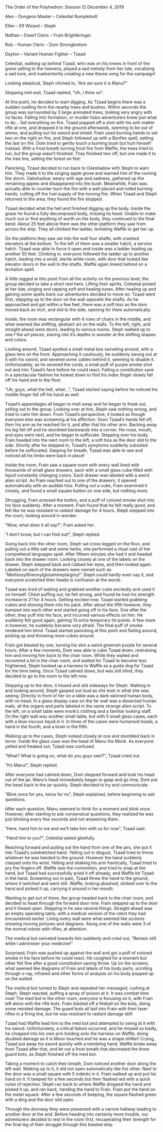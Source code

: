 The Order of the Polyhedron: Session 12 December 4, 2019

Alex – Dungeon Master – Celestial Rumplebutt

Ellen – Elf Wizard – Steph

Nathan – Dwarf Cleric – Frain Brightbringer

Rob – Human Cleric – Dom Strongbottom

Dayton – Variant Human Fighter – Tzaad
	
Celestial, walking up behind Tzaad, who was on his knees in front of the grave yelling to the heavens, played a sad melody from her lute, vocalizing a sad tune, and inadvertently creating a new theme song for the campaign!

Looking skeptical, Steph chimed in, “Are we sure it is Manu?”

Stopping mid wail, Tzaad replied, “Uh, I think so”.

At this point, he decided to start digging. As Tzaad begins there was a sudden rustling form the nearby trees and bushes. Within seconds the group was surrounded by 3 large animated trees, looking very angry with no faces. Falling into formation, or murder hobo adventurers knew just what to do… Set everything on fire. Tzaad popped off a shot with his anti-matter rifle at one, and dropped it to the ground afterwards, seeming to be out of ammo, and pulling out his sword and shield. Frain used burning hands to set two on the right on fire, and Steph followed up with a Bonfire spell, setting the last on fire. Dom tried to gently touch a burning bush but hurt himself instead. With a frost breath turning frost fire from Waffle, the trees tried to run, but the group wasn’t finished. They finished two off, but one made it to the tree line, setting the forest on fire!

Panicking, Tzaad decided to run back to Oakshadow with Steph to warn him. They made it to the singing apple grove and warned him of the coming fire storm. Oakshadow, weary with age and sadness, gathered up the remaining apples and disappeared into the bush. Meanwhile, Frain was actually able to counter burn the fire with a well placed and rolled burning hands, cutting off the fuel supply of the moving fire. When Tzaad and Steph returned to the area, they found the fire stopped.

Tzaad decided what the hell and finished digging up the body. Inside the grave he found a fully decomposed body, missing its head. Unable to make much out or find anything of worth on the body, they continued to the final bend. About 25 feet above them was the other platform they saw from across the ship. They all climbed the ladder, levitating Waffle to get her up. 

On the platform they saw set into the wall four shafts, with crashed elevators at the bottom. To the left of them was a smaller hatch, a service hatch. Tzaad was able to force it open and inside was a ladder leading up another 50 feet. Climbing in, everyone followed the ladder up to another hatch, leading into a small, sterile white room, with door that looked like elevator doors in the wall to the shafts. Waffle again towed behind on a levitation spell.

A little ragged at this point from all the activity on the previous level, the group decided to take a short rest here. Lifting their spirits, Celestial picked at her lute, singing and rapping soft and healing tunes. After healing up and gaining some spells back our adventurers decided to move on. Tzaad went first, stepping up to the door on the wall opposite the shafts. As he approached and got within a few feet, there was a soft hiss as the door moved back an inch, and slid to the side, opening for them automatically. 

Inside, the room was rectangular with 4 rows of chairs in the middle, and what seemed like shifting, abstract art on the walls. To the left, right, and straight ahead were doors, leading to various rooms. Steph walked up to one f the art pieces, staring into it’s depths in wonder at the shifting shapes and colors. 

Looking around, Tzaad spotted a small metal box swiveling around, with a glass lens on the front. Approaching it cautiously, he suddenly swung out at it with his sword, and severed some cables behind it, seeming to disable it. Unfortunately, as he severed the cords, a small puff of purple smoke shot out and into Tzaad’s face before he could react. Failing a constitution save in a spectacular fashion he looked down to find his index finger slowly fall off his hand and to the floor.

“Uh, guys, what the hell, what…”, Tzaad started saying before he noticed his middle finger fall off his hand as well.

Tzaad’s appendages all began to melt away and he began to freak out, yelling out to the group. Looking over at him, Steph saw nothing wrong, and tried to calm him down. From Tzaad’s perspective, it looked as though everyone else was screaming at his affliction. Soon Tzaad’s hands fell off, then his arm as he reached for it, and after that his other arm. Backing away his leg fell off and he stumbled backwards into a corner. His nose, mouth, and eyes went next, and he began to suffocate. Stepping over his body, Frain headed into the next room to the left, a soft hiss as the door slid to the side. Shortly after he stepped in, Tzaad’s symptoms suddenly subsided before he suffocated. Gasping for breath, Tzaad was able to see and noticed all his limbs were back in place!

Inside the room, Frain saw a square room with every wall lined with thousands of small glass drawers, each with a small glass cube filled with liquid constantly changing colors. Each drawer was labeled with a weird alien script. As Frain reached out to one of the drawers, it opened automatically with an audible hiss. Pulling out a cube, Frain examined it closely, and found a small square button on one side, but nothing more. 

Shrugging, Frain pressed the button, and a puff of colored smoke shot into his face suddenly. After a moment, Frain found that he felt really good, and felt like he was resistant to radiant damage for 4 hours. Steph stepped into the room, looking around in wonder.

“Wow, what does it all say?”, Frain asked her. 

“I don’t know, but I can find out!”, Steph replied. 

Going back into the other room, Steph sat cross legged on the floor, and pulling out a little salt and some herbs, she performed a ritual cast of her comprehend languages spell. After fifteen minutes she had it and headed back into the drawer room. Looking closely at one of the labels on the drawer, Steph stepped back and rubbed her eyes, and then looked again. Labeled on each of the drawers were named such as “Methionylthreonylglutamineylarginyl”.  Steph could hardly even say it, and everyone scratched their heads in confusion at the words.

Tzaad was tired of waiting and grabbed another cube excitedly and used it on himself. Chest puffing out, he felt strong, and found he had his strength increase to 21 for 4 hours. Getting excited now, Tzaad started grabbing cubes and shoving them into his pack. After about the fifth however, they bumped into each other and started going off in his face. One after the other, they puff into his face, and incurred various effects on him. He suddenly felt good again, gaining 13 extra temporary hit points. A few more in however, he suddenly became very afraid. The final puff of smoke rendered him blind. Tzaad started panicking at this point and flailing around, picking up and throwing more cubes around.

Frain got blasted by one, turning his skin a weird greenish purple for several hours. After a few moments, Dom was able to calm Tzaad down, restraining him and moving him back to the chair room. While they waited and recovered a bit in the chair room, and waited for Tzaad to become less frightened, Steph hooked up a harness to Waffle as a guide dog for Tzaad for the time being. Once Tzaad calmed down, but was still blind, they decided to go to the room to the left now. 

Stepping up to the door, it hissed and slid sideways for Steph. Walking in and looking around, Steph gasped out loud as she took in what she was seeing. Directly in front of her on a table was a dark-skinned human body, with no head. In a glass display case on the far wall was a dissected human male, all the organs and parts labeled in the same strange alien script. To the left, on a small table were monk’s clothing and a familiar looking staff. On the right wall was another small table, but with 5 small glass cases, each with a blue viscous liquid in it. In three of the cases were humanoid heads, a hand in the fourth, and a brain in the fifth. 

Walking up to the cases, Steph looked closely at one and stumbled back in terror. Inside the glass case was the head of Manu the Monk. As everyone yelled and freaked out, Tzaad was confused.

“What? What is going on, what do you guys see!?”, Tzaad cried out.

“It’s Manu!”, Steph replied.

After everyone had calmed down, Dom stepped forward and took his head out of the jar. Manu’s head immediately began to gasp and go limp. Dom put the head back in the jar quickly. Steph decided to try and communicate. 

“Blink once for yes, twice for no”, Steph explained, before beginning to ask questions.

After each question, Manu seemed to think for a moment and blink once. However, after starting to ask nonsensical questions, they realized he was just blinking every few seconds and not answering them. 

“Here, hand him to me and we’ll take him with us for now”, Tzaad said.

“Hand him to you?”, Celestial asked gleefully.

Reaching forward and pulling out the hand from one of the jars, she put it into Tzaad’s outstretched hand. Yelling out in disgust, Tzaad tried to throw whatever he was handed to the ground. However the hand suddenly clasped onto his wrist. Yelling and shaking his arm frantically, Tzaad tried to pry the fingers off. Waffle saw the commotion, and tried to snap at the hand, but Tzaad had successfully pried it off already, and Waffle bit Tzaad in the hand. Screaming out in pain, Tzaad threw the hand to the ground, where it twitched and went still. Waffle, looking abashed, slinked over to the hand and picked it up, carrying it around in her mouth.  

Wanting to get out of there, the group headed back to the chair room, and decided to head through the forward door now. Frain stepped up to the door and it hissed open. Stepping in he saw several things. Straight ahead was an empty operating table, with a medical version of the robot they had encountered earlier. Lining every wall were what seemed like screens showing moving pictures and diagrams. Along one of the walls were 3 of the normal robots with rifles, at attention. 

The medical bot swiveled towards him suddenly and cried out, “Remain still while I administer your medicine!”

Surprised, Frain was pushed up against the wall and got a puff of colored smoke in his face before he could react. He coughed for a moment but other felt fine after a good constitution saving throw. Up on the screens, what seemed like diagrams of Frain and labels of his body parts, scrolling through x-ray, infrared and other forms of analysis on his body popped up on the walled. 

The medical bot turned to Steph and repeated her messaged, rushing at Steph. Steph reacted, puffing a spray of poison at it. It was combat time now! The med bot in the other room, everyone is focusing on it, with Frain left alone with the rifle bots. Frain blasted off a fireball on the bots, doing some resisted damage. The guard bots all laid into Frain with their laser rifles in a firing line, but he was resistant to radiant damage still! 

Tzaad had Waffle lead him to the med bot and attempted to swing at it with his sword. Unfortunately, a critical failure occurred, and he missed so badly, he chopped into his own arm holding onto the harness on Waffle, doing doubled damage as it is Moon touched and he was a shape shifter! Crying, Tzaad put away his sword quickly with a trembling hand. Waffle broke away from Tzaad after that, and let out a frost breath that decimated the three guard bots, as Steph finished off the med bot. 

Taking a moment to catch their breath, Dom noticed another door along the left wall. Walking up to it, it did not open automatically like the other. Next to the door was a small square with 5 indents in it. Frain walked up and put his hand on it. It beeped for a few seconds but then flashed red with a quick noise of rejection. Steph ran back to where Waffle dropped the hand and picked it up, and ran back, handing the hand to Frain. Frain put the hand on the metal square. After a few seconds of beeping, the square flashed green with a ding and the door slid open.

Through the doorway they were presented with a narrow hallway leading to another door at the end. Before heading into certainly more trouble, our adventurers decided to rest in the room first, recuperating their strength for the final leg of their struggle through this blasted ship.

